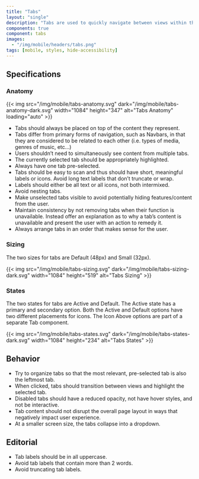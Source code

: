 ```yaml
---
title: "Tabs"
layout: "single"
description: "Tabs are used to quickly navigate between views within the same context."
components: true
component: tabs
images:
  - "/img/mobile/headers/tabs.png"
tags: [mobile, styles, hide-accessibility]
---
```


## Specifications

### Anatomy

{{< img src="/img/mobile/tabs-anatomy.svg" dark="/img/mobile/tabs-anatomy-dark.svg" width="1084" height="347" alt="Tabs Anatomy" loading="auto" >}}

- Tabs should always be placed on top of the content they represent.
- Tabs differ from primary forms of navigation, such as Navbars, in that they are considered to be related to each other (i.e. types of media, genres of music, etc…)
- Users shouldn’t need to simultaneously see content from multiple tabs.
- The currently selected tab should be appropriately highlighted.
- Always have one tab pre-selected.
- Tabs should be easy to scan and thus should have short, meaningful labels or icons. Avoid long text labels that don’t truncate or wrap.
- Labels should either be all text or all icons, not both intermixed.
- Avoid nesting tabs.
- Make unselected tabs visible to avoid potentially hiding features/content from the user.
- Maintain consistency by not removing tabs when their function is unavailable. Instead offer an explanation as to why a tab’s content is unavailable and present the user with an action to remedy it.
- Always arrange tabs in an order that makes sense for the user.

### Sizing

The two sizes for tabs are Default (48px) and Small (32px).

{{< img src="/img/mobile/tabs-sizing.svg" dark="/img/mobile/tabs-sizing-dark.svg" width="1084" height="519" alt="Tabs Sizing" >}}

### States

The two states for tabs are Active and Default. The Active state has a primary and secondary option. Both the Active and Default options have two different placements for icons.  The Icon Above options are part of a separate Tab component.

{{< img src="/img/mobile/tabs-states.svg" dark="/img/mobile/tabs-states-dark.svg" width="1084" height="234" alt="Tabs States" >}}

## Behavior

- Try to organize tabs so that the most relevant, pre-selected tab is also the leftmost tab.
- When clicked, tabs should transition between views and highlight the selected tab.
- Disabled tabs should have a reduced opacity, not have hover styles, and not be interactive.
- Tab content should not disrupt the overall page layout in ways that negatively impact user experience.
- At a smaller screen size, the tabs collapse into a dropdown.

## Editorial

- Tab labels should be in all uppercase.
- Avoid tab labels that contain more than 2 words.
- Avoid truncating tab labels.
